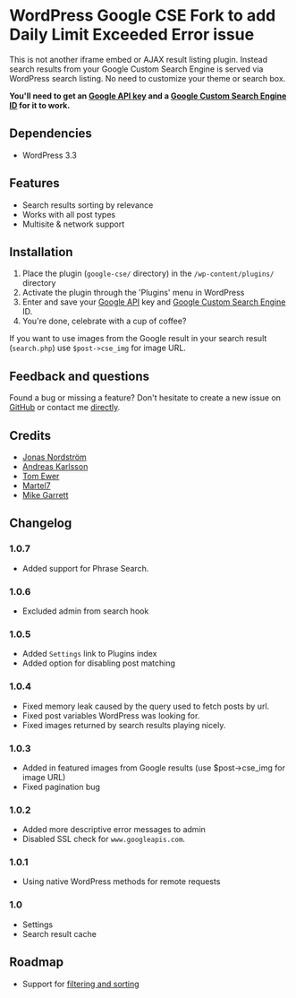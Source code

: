 # WordPress Google CSE Fork to add Daily Limit Exceeded Error issue

This is not another iframe embed or AJAX result listing plugin. Instead search results from your Google Custom Search Engine is served via WordPress search listing. No need to customize your theme or search box.

__You'll need to get an [Google API key](https://code.google.com/apis/console/) and a [Google Custom Search Engine ID](https://www.google.com/cse/) for it to work.__

## Dependencies

* WordPress 3.3

## Features

* Search results sorting by relevance
* Works with all post types
* Multisite &amp; network support

## Installation

1. Place the plugin (`google-cse/` directory) in the `/wp-content/plugins/` directory
2. Activate the plugin through the 'Plugins' menu in WordPress
3. Enter and save your [Google API](https://code.google.com/apis/console/) key and [Google Custom Search Engine](https://www.google.com/cse/) ID.
4. You're done, celebrate with a cup of coffee?

If you want to use images from the Google result in your search result (`search.php`) use `$post->cse_img` for image URL.

## Feedback and questions

Found a bug or missing a feature? Don't hesitate to create a new issue on [GitHub](https://github.com/ptz0n/wordpress-google-cse/issues) or contact me [directly](https://github.com/ptz0n).

## Credits

* [Jonas Nordström](https://github.com/windyjonas)
* [Andreas Karlsson](https://github.com/indiebytes)
* [Tom Ewer](https://twitter.com/tomewer)
* [Martel7](http://wordpress.org/support/profile/martel7)
* [Mike Garrett](https://github.com/MikeNGarrett)



## Changelog

### 1.0.7
* Added support for Phrase Search.

### 1.0.6
* Excluded admin from search hook

### 1.0.5
* Added `Settings` link to Plugins index
* Added option for disabling post matching

### 1.0.4
* Fixed memory leak caused by the query used to fetch posts by url.
* Fixed post variables WordPress was looking for.
* Fixed images returned by search results playing nicely.

### 1.0.3
* Added in featured images from Google results (use $post->cse_img for image URL)
* Fixed pagination bug

### 1.0.2
* Added more descriptive error messages to admin
* Disabled SSL check for `www.googleapis.com`.

### 1.0.1
* Using native WordPress methods for remote requests

### 1.0
* Settings
* Search result cache

## Roadmap

* Support for [filtering and sorting](https://developers.google.com/custom-search/docs/structured_search)
